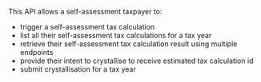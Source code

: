 This API allows a self-assessment taxpayer to:
- trigger a self-assessment tax calculation
- list all their self-assessment tax calculations for a tax year
- retrieve their self-assessment tax calculation result using multiple endpoints
- provide their intent to crystallise to receive estimated tax calculation id
- submit crystallisation for a tax year